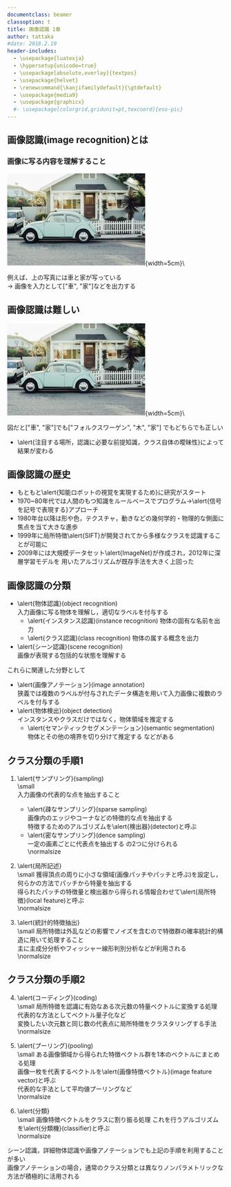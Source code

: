 ```yaml
---
documentclass: beamer
classoption: t
title: 画像認識 1章
author: tattaka
#date: 2018.2.10
header-includes:
  - \usepackage{luatexja}
  - \hypersetup{unicode=true}
  - \usepackage[absolute,overlay]{textpos}
  - \usepackage{helvet}
  - \renewcommand{\kanjifamilydefault}{\gtdefault}
  - \usepackage{media9}
  - \usepackage{graphicx}
  #- \usepackage[colorgrid,gridunit=pt,texcoord]{eso-pic}
---
```


## 画像認識(image recognition)とは

### 画像に写る内容を理解すること

![](resource/car.jpg){width=5cm}\

例えば、上の写真には車と家が写っている  
-> 画像を入力として["車", "家"]などを出力する  

## 画像認識は難しい
![](resource/car.jpg){width=5cm}\

図だと["車", "家"]でも["フォルクスワーゲン", "木", "家"]
  でもどちらでも正しい

* \alert{注目する場所，認識に必要な前提知識，クラス自体の曖昧性}によって結果が変わる

## 画像認識の歴史

* もともと\alert{知能ロボットの視覚を実現するため}に研究がスタート
* 1970~80年代では人間のもつ知識をルールベースでプログラム->\alert{信号を記号で表現する}アプローチ  
* 1980年台以降は形や色，テクスチャ，動きなどの幾何学的・物理的な側面に焦点を当て大きな進歩  
* 1999年に局所特徴\alert{SIFT}が開発されてから多様なクラスを認識することが可能に
* 2009年には大規模データセット\alert{ImageNet}が作成され，2012年に深層学習モデルを
  用いたアルゴリズムが既存手法を大きく上回った

## 画像認識の分類
* \alert{物体認識}(object recognition)  
  入力画像に写る物体を理解し，適切なラベルを付与する
    * \alert{インスタンス認識}(instance recognition)
      物体の固有な名前を出力  
    * \alert{クラス認識}(class recognition)
      物体の属する概念を出力  
* \alert{シーン認識}(scene recognition)  
  画像が表現する包括的な状態を理解する  

これらに関連した分野として  

* \alert{画像アノテーション}(image annotation)  
  狭義では複数のラベルが付与されたデータ構造を用いて入力画像に複数のラベルを付与する
* \alert{物体検出}(object detection)  
  インスタンスやクラスだけではなく，物体領域を推定する  
    * \alert{セマンティックセグメンテーション}(semantic segmentation)  
      物体とその他の境界を切り分けて推定する
などがある

## クラス分類の手順1
1. \alert{サンプリング}(sampling)   
  \small  
  入力画像の代表的な点を抽出すること  
    * \alert{疎なサンプリング}(sparse sampling)  
      画像内のエッジやコーナなどの特徴的な点を抽出する  
      特徴するためのアルゴリズムを\alert{検出器}(detector)と呼ぶ
    * \alert{密なサンプリング}(dence sampling)  
      一定の画素ごとに代表点を抽出する
    の2つに分けられる  
    \normalsize

2. \alert{局所記述}  
  \small
  獲得頂点の周りに小さな領域(画像パッチやパッチと呼ぶ)を設定し，何らかの方法でパッチから特量を抽出する  
  得られたパッチの特徴量と検出器から得られる情報合わせて\alert{局所特徴}(local feature)と呼ぶ  
  \normalsize

3. \alert{統計的特徴抽出}  
  \small
  局所特徴は外乱などの影響でノイズを含むので特徴群の確率統計的構造に用いて処理すること  
  主に主成分分析やフィッシャー線形判別分析などが利用される  
  \normalsize

## クラス分類の手順2

4. \alert{コーディング}(coding)  
  \small
  局所特徴を認識に有効なある次元数の特量ベクトルに変換する処理  
  代表的な方法としてベクトル量子化など  
    変換したい次元数と同じ数の代表点に局所特徴をクラスタリングする手法  
  \normalsize

5. \alert{プーリング}(pooling)  
  \small
  ある画像領域から得られた特徴ベクトル群を1本のベクトルにまとめる処理  
  画像一枚を代表するベクトルを\alert{画像特徴ベクトル}(image feature vector)と呼ぶ  
  代表的な手法として平均値プーリングなど  
  \normalsize

6. \alert{分類}  
  \small
  画像特徴ベクトルをクラスに割り振る処理
  これを行うアルゴリズムを\alert{分類機}(classifier)と呼ぶ  
  \normalsize

シーン認識，詳細物体認識や画像アノテーションでも上記の手順を利用することが多い  
画像アノテーションの場合，通常のクラス分類とは異なりノンパラメトリックな方法が積極的に活用される
